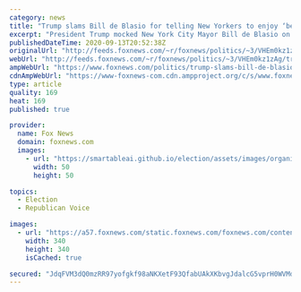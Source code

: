 ```yaml
---
category: news
title: "Trump slams Bill de Blasio for telling New Yorkers to enjoy ‘beautiful’ day in NYC"
excerpt: "President Trump mocked New York City Mayor Bill de Blasio on Twitter Sunday for telling city residents to enjoy the day amid heightened crime."
publishedDateTime: 2020-09-13T20:52:38Z
originalUrl: "http://feeds.foxnews.com/~r/foxnews/politics/~3/VHEm0kz1zAg/trump-slams-bill-de-blasio-for-telling-new-yorkers-to-enjoy-beautiful-day-in-nyc"
webUrl: "http://feeds.foxnews.com/~r/foxnews/politics/~3/VHEm0kz1zAg/trump-slams-bill-de-blasio-for-telling-new-yorkers-to-enjoy-beautiful-day-in-nyc"
ampWebUrl: "https://www.foxnews.com/politics/trump-slams-bill-de-blasio-for-telling-new-yorkers-to-enjoy-beautiful-day-in-nyc.amp"
cdnAmpWebUrl: "https://www-foxnews-com.cdn.ampproject.org/c/s/www.foxnews.com/politics/trump-slams-bill-de-blasio-for-telling-new-yorkers-to-enjoy-beautiful-day-in-nyc.amp"
type: article
quality: 169
heat: 169
published: true

provider:
  name: Fox News
  domain: foxnews.com
  images:
    - url: "https://smartableai.github.io/election/assets/images/organizations/foxnews.com-50x50.jpg"
      width: 50
      height: 50

topics:
  - Election
  - Republican Voice

images:
  - url: "https://a57.foxnews.com/static.foxnews.com/foxnews.com/content/uploads/2018/09/340/340/Frank20Miles20HEADSHOT.jpg?ve=1&tl=1"
    width: 340
    height: 340
    isCached: true

secured: "JdqFVM3dQ0mzRR97yofgkf98aNKXetF93QfabUAkXKbvgJdalcG5vprH0WVMdXn7CqlSM6MRkgvkyrvWpm1kkYkx9yssynjhA+CfpAJVGyep/3giOj0eTmZL37CVBAyCAkTylAtABq1iWqmeaz23tJl+UHDIt/cm5WRDpoXCW5nrQC538VCuc8zVDTT1bYyCv/AiFT1QaLR7amBus3P/q+lAqiKn2JoMZvKpvqY4Nx/MmhulL+Xxtq6C2vUapLug1X55ApcG2wBAc3/gfnV4dqR38BZRACyjpXw0QZ8mS4GXkm+yHT52Nn/G6o0GvdScWE8tuwFftuPeLwMfOXCTiUTUE/9CjAMjkh9fYNbTqWs=;UL233h5NbNFCKR6haXr9ww=="
---
```


